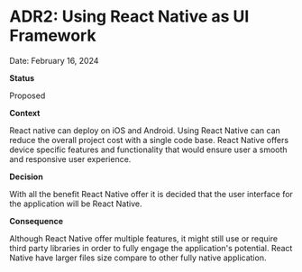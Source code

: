 # ADR2: Using React Native as UI Framework

Date: February 16, 2024

**Status**

Proposed

**Context**

React native can deploy on iOS and Android.
Using React Native can can reduce the overall project cost with a single code base.
React Native offers device specific features and functionality that would ensure user a smooth and responsive user experience.

**Decision**

With all the benefit React Native offer it is decided that the user interface for the application will be React Native.

**Consequence**

Although React Native offer multiple features, it might still use or require third party libraries in order to fully engage the application's potential.
React Native have larger files size compare to other fully native application.
